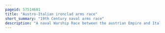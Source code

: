 ```yaml
---
pageid: 57514601
title: "Austro-Italian ironclad arms race"
short_summary: "19th Century naval arms race"
description: "A naval Warship Race between the austrian Empire and Italy began in the 1860S when both ordered a Series of ironclad Warships steam-propelled Vessels protected by Iron or Steel Armor Plates and far more powerful than the all Wood Ships of the Line. These Ships were built to establish Control over the adriatic Sea in the Event of a Conflict between the two Countries."
---
```

